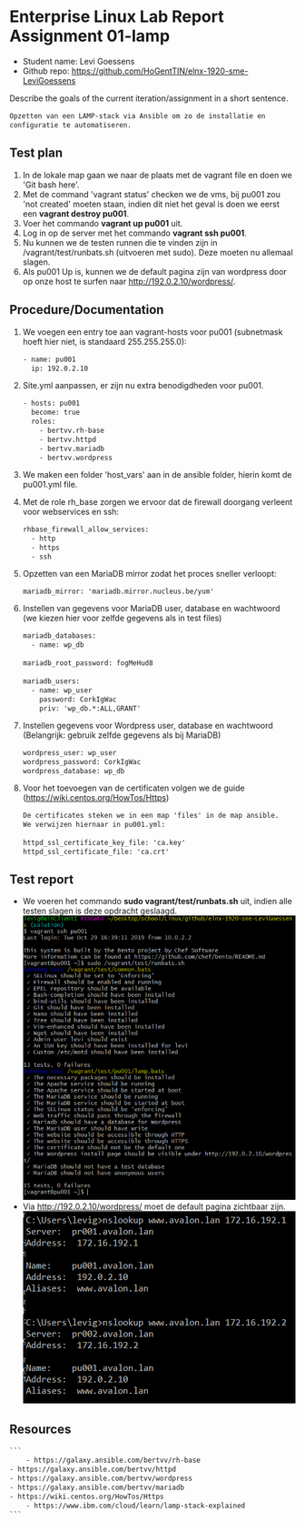 # Enterprise Linux Lab Report Assignment 01-lamp

- Student name: Levi Goessens
- Github repo: <https://github.com/HoGentTIN/elnx-1920-sme-LeviGoessens>

Describe the goals of the current iteration/assignment in a short sentence.
```
Opzetten van een LAMP-stack via Ansible om zo de installatie en configuratie te automatiseren.
```

## Test plan

1. In de lokale map gaan we naar de plaats met de vagrant file en doen we 'Git bash here'.
2. Met de command 'vagrant status' checken we de vms, bij pu001 zou 'not created' moeten staan, indien dit niet het geval is doen we eerst een **vagrant destroy pu001**.
3. Voer het commando **vagrant up pu001** uit.
4. Log in op de server met het commando **vagrant ssh pu001**.
5. Nu kunnen we de testen runnen die te vinden zijn in /vagrant/test/runbats.sh (uitvoeren met sudo). Deze moeten nu allemaal slagen.
6. Als pu001 Up is, kunnen we de default pagina zijn van wordpress door op onze host te surfen naar http://192.0.2.10/wordpress/.


## Procedure/Documentation
1. We voegen een entry toe aan vagrant-hosts voor pu001 (subnetmask hoeft hier niet, is standaard 255.255.255.0):
	```
	- name: pu001
	  ip: 192.0.2.10
	```

2. Site.yml aanpassen, er zijn nu extra benodigdheden voor pu001.
    ```
    - hosts: pu001
      become: true
      roles:
        - bertvv.rh-base
        - bertvv.httpd
        - bertvv.mariadb
        - bertvv.wordpress
    ```
3. We maken een folder 'host_vars' aan in de ansible folder, hierin komt de pu001.yml file.
4. Met de role rh_base zorgen we ervoor dat de firewall doorgang verleent voor webservices en ssh:
    ```
    rhbase_firewall_allow_services:
      - http
      - https
      - ssh
    ```
5. Opzetten van een MariaDB mirror zodat het proces sneller verloopt:
    ```
    mariadb_mirror: 'mariadb.mirror.nucleus.be/yum'
    ```
6. Instellen van gegevens voor MariaDB user, database en wachtwoord (we kiezen hier voor zelfde gegevens als in test files)
    ```
    mariadb_databases:
      - name: wp_db

    mariadb_root_password: fogMeHud8

    mariadb_users:
      - name: wp_user
        password: CorkIgWac
        priv: 'wp_db.*:ALL,GRANT'
    ```
7. Instellen gegevens voor Wordpress user, database en wachtwoord (Belangrijk: gebruik zelfde gegevens als bij MariaDB)
    ```
    wordpress_user: wp_user
    wordpress_password: CorkIgWac
    wordpress_database: wp_db
    ```
8. Voor het toevoegen van de certificaten volgen we de guide (https://wiki.centos.org/HowTos/Https)
    ```
    De certificates steken we in een map 'files' in de map ansible.
    We verwijzen hiernaar in pu001.yml:

    httpd_ssl_certificate_key_file: 'ca.key'
    httpd_ssl_certificate_file: 'ca.crt'
    ```

## Test report

- We voeren het commando **sudo vagrant/test/runbats.sh** uit, indien alle testen slagen is deze opdracht geslaagd.
![pu001](fotos/assignment01_tests.PNG)
- Via http://192.0.2.10/wordpress/ moet de default pagina zichtbaar zijn.
![pu001](fotos/nslookup.PNG)

## Resources
	```
        - https://galaxy.ansible.com/bertvv/rh-base
	- https://galaxy.ansible.com/bertvv/httpd
	- https://galaxy.ansible.com/bertvv/wordpress
	- https://galaxy.ansible.com/bertvv/mariadb
	- https://wiki.centos.org/HowTos/Https
        - https://www.ibm.com/cloud/learn/lamp-stack-explained
	```

